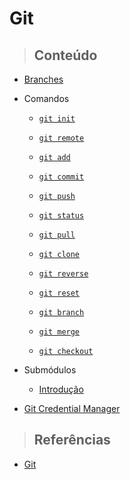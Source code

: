 # Git

> ## **Conteúdo**

- [Branches](/git/branches.md)

- Comandos

  - [`git init`](/git/commands/git-init.md)

  - [`git remote`](/git/commands/git-remote.md)

  - [`git add`](/git/commands/git-add.md)

  - [`git commit`](/git/commands/git-commit.md)

  - [`git push`](/git/commands/git-push.md)

  - [`git status`](/git/commands/git-status.md)

  - [`git pull`](/git/commands/git-pull.md)

  - [`git clone`](/git/commands/git-clone.md)

  - [`git reverse`](/git/commands/git-reverse.md)

  - [`git reset`](/git/commands/git-reset.md)

  - [`git branch`](/git/commands/git-branch.md)

  - [`git merge`](/git/commands/git-merge.md)

  - [`git checkout`](/git/commands/git-checkout.md)

- Submódulos

  - [Introdução](/git/submodules/introduction.md)

- [Git Credential Manager](/git/git-credential-manager.md)

> ## **Referências**

- [Git](/git/references.md)
